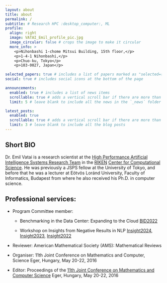 ```yaml
---
layout: about
title: about
permalink: /
subtitle: # Research HPC :desktop_computer:, ML
profile:
  align: right
  image: VATAI_Emil_profile_pic.jpg
  image_circular: false # crops the image to make it circular
  more_info: >
    <p>Nihonbashi 1-chome Mitsui Building, 15th floor,</p>
    <p>1-4-1 Nihonbashi,</p>
    <p>Chuo-ku, Tokyo</p>
    <p>103-0027, Japan</p>

selected_papers: true # includes a list of papers marked as "selected={true}"
social: true # includes social icons at the bottom of the page

announcements:
  enabled: true # includes a list of news items
  scrollable: true # adds a vertical scroll bar if there are more than 3 news items
  limit: 5 # leave blank to include all the news in the `_news` folder

latest_posts:
  enabled: true
  scrollable: true # adds a vertical scroll bar if there are more than 3 new posts items
  limit: 3 # leave blank to include all the blog posts
---
```


## Short BIO

Dr. Emil Vatai is a research scientist at the [High Performance Artificial Intelligence Systems Research Team](https://www.riken.jp/en/research/labs/r-ccs/high_perf_ai_sys/index.html) in the [RIKEN](https://www.riken.jp/) [Center for Computational Science](https://www.r-ccs.riken.jp/en/). He was previously a JSPS fellow at the University of Tokyo, and before that he was a lecturer at Eötvös Loránd University, Faculty of Informatics, Budapest from where he also received his Ph.D. in computer science.

## Professional services:

- Program Committee member:

  - Benchmarking in the Data Center: Expanding to the Cloud [BID2022](https://parallel.computer/)

  - Workshop on Insights from Negative Results in NLP [Insight2024](https://insights-workshop.github.io/2024/pc/), [Insight2023](https://insights-workshop.github.io/2023/pc/), [Insight2022](https://insights-workshop.github.io/2022/pc/)

- Reviewer: American Mathematical Society (AMS): Mathematical Reviews

- Organiser: 11th Joint Conference on Mathematics and Computer, Science Eger, Hungary, May 20-22, 2016

- Editor: Proceedings of the [11th Joint Conference on Mathematics and Computer Science](http://ceur-ws.org/Vol-2046/) Eger, Hungary, May 20-22, 2016
